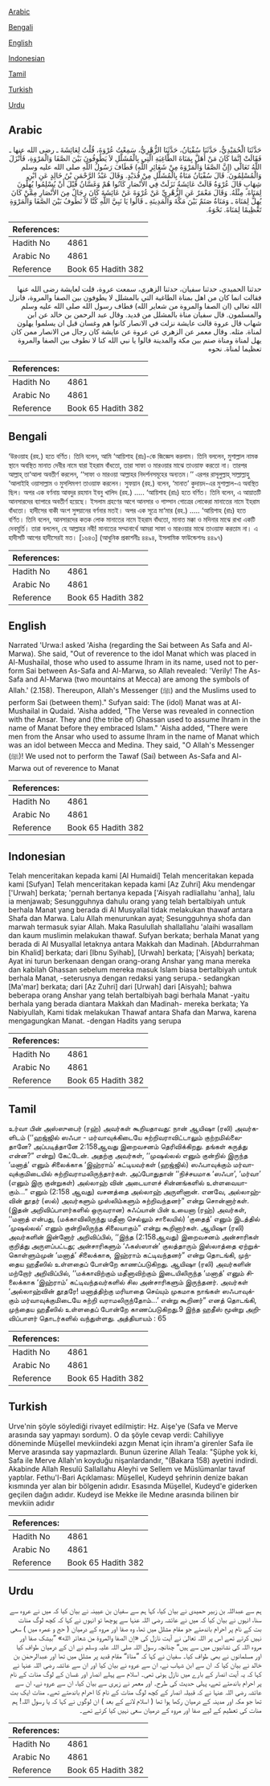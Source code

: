 [Arabic](#arabic)

[Bengali](#bengali)

[English](#english)

[Indonesian](#indonesian)

[Tamil](#tamil)

[Turkish](#turkish)

[Urdu](#urdu)

## Arabic


<div dir="rtl" lang="ar" style={{fontSize:'larger',backgroundColor:'#f8f9fa',padding:20}}>
حَدَّثَنَا الْحُمَيْدِيُّ، حَدَّثَنَا سُفْيَانُ، حَدَّثَنَا الزُّهْرِيُّ، سَمِعْتُ عُرْوَةَ، قُلْتُ لِعَائِشَةَ ـ رضى الله عنها ـ فَقَالَتْ إِنَّمَا كَانَ مَنْ أَهَلَّ بِمَنَاةَ الطَّاغِيَةِ الَّتِي بِالْمُشَلَّلِ لاَ يَطُوفُونَ بَيْنَ الصَّفَا وَالْمَرْوَةِ، فَأَنْزَلَ اللَّهُ تَعَالَى ‏(‏إِنَّ الصَّفَا وَالْمَرْوَةَ مِنْ شَعَائِرِ اللَّهِ‏)‏ فَطَافَ رَسُولُ اللَّهِ صلى الله عليه وسلم وَالْمُسْلِمُونَ‏.‏ قَالَ سُفْيَانُ مَنَاةُ بِالْمُشَلَّلِ مِنْ قُدَيْدٍ‏.‏ وَقَالَ عَبْدُ الرَّحْمَنِ بْنُ خَالِدٍ عَنِ ابْنِ شِهَابٍ قَالَ عُرْوَةُ قَالَتْ عَائِشَةُ نَزَلَتْ فِي الأَنْصَارِ كَانُوا هُمْ وَغَسَّانُ قَبْلَ أَنْ يُسْلِمُوا يُهِلُّونَ لِمَنَاةَ‏.‏ مِثْلَهُ‏.‏ وَقَالَ مَعْمَرٌ عَنِ الزُّهْرِيِّ عَنْ عُرْوَةَ عَنْ عَائِشَةَ كَانَ رِجَالٌ مِنَ الأَنْصَارِ مِمَّنْ كَانَ يُهِلُّ لِمَنَاةَ ـ وَمَنَاةُ صَنَمٌ بَيْنَ مَكَّةَ وَالْمَدِينَةِ ـ قَالُوا يَا نَبِيَّ اللَّهِ كُنَّا لاَ نَطُوفُ بَيْنَ الصَّفَا وَالْمَرْوَةِ تَعْظِيمًا لِمَنَاةَ‏.‏ نَحْوَهُ‏.‏
</div>
<div style={{backgroundColor:'#f8f9fa',padding:20, marginBottom: 10}}><table> <thead> <tr> <th>References:</th> <th></th> </tr> </thead> <tbody><tr><td>Hadith No</td><td>4861</td></tr><tr><td>Arabic No</td><td>4861</td></tr><tr><td>Reference</td><td>Book 65 Hadith 382</td></tr></tbody></table></div>


<div dir="rtl" lang="ar" style={{fontSize:'larger',backgroundColor:'#f8f9fa',padding:20}}>
حدثنا الحميدي، حدثنا سفيان، حدثنا الزهري، سمعت عروة، قلت لعايشة رضى الله عنها فقالت انما كان من اهل بمناة الطاغية التي بالمشلل لا يطوفون بين الصفا والمروة، فانزل الله تعالى (ان الصفا والمروة من شعاير الله) فطاف رسول الله صلى الله عليه وسلم والمسلمون. قال سفيان مناة بالمشلل من قديد. وقال عبد الرحمن بن خالد عن ابن شهاب قال عروة قالت عايشة نزلت في الانصار كانوا هم وغسان قبل ان يسلموا يهلون لمناة. مثله. وقال معمر عن الزهري عن عروة عن عايشة كان رجال من الانصار ممن كان يهل لمناة ومناة صنم بين مكة والمدينة قالوا يا نبي الله كنا لا نطوف بين الصفا والمروة تعظيما لمناة. نحوه
</div>
<div style={{backgroundColor:'#f8f9fa',padding:20, marginBottom: 10}}><table> <thead> <tr> <th>References:</th> <th></th> </tr> </thead> <tbody><tr><td>Hadith No</td><td>4861</td></tr><tr><td>Arabic No</td><td>4861</td></tr><tr><td>Reference</td><td>Book 65 Hadith 382</td></tr></tbody></table></div>

## Bengali


<div dir="ltr" lang="bn" style={{fontSize:'larger',backgroundColor:'#f8f9fa',padding:20}}>
‘উরওয়াহ (রহ.) হতে বর্ণিত। তিনি বলেন, আমি ‘আয়িশাহ (রাঃ)-কে জিজ্ঞেস করলাম। তিনি বললেন, মুশাল্লাল নামক স্থানে অবস্থিত মানাত দেবীর নামে যারা ইহরাম বাঁধতো, তারা সাফা ও মারওয়ার মাঝে তাওয়াফ করতো না। তারপর আল্লাহ্ তা‘আলা অবতীর্ণ করলেন, ‘‘সাফা ও মারওয়া আল্লাহর নিদর্শনসমূহের অন্যতম।’’ এরপর রাসূলুল্লাহ্ সাল্লাল্লাহু ‘আলাইহি ওয়াসাল্লাম ও মুসলিমগণ তাওয়াফ করলেন। সুফয়ান (রহ.) বলেন, ‘মানাত’ কুদায়দ-এর মুশাল্লাল-এ অবস্থিত ছিল। অপর এক বর্ণনায় আবদুর রহমান ইবনু খালিদ (রহ.) ..... ‘আয়িশাহ (রাঃ) হতে বর্ণিত। তিনি বলেন, এ আয়াতটি আনসারদের ব্যাপারে অবতীর্ণ হয়েছে। ইসলাম গ্রহণের আগে আনসার ও গাস্সান গোত্রের লোকেরা মানাতের নামে ইহরাম বাঁধতো। হাদীসের বাকী অংশ সুফ্য়ানের বর্ণনার মতই। অপর এক সূত্রে মা‘মার (রহ.) ..... ‘আয়িশাহ (রাঃ) হতে বর্ণিত। তিনি বলেন, আনসারদের কতক লোক মানাতের নামে ইহরাম বাঁধতো, মানাত মক্কা ও মদিনার মাঝে রাখা একটি দেবমূর্তি। তারা বললেন, হে আল্লাহর নবী! মানাতের সম্মানার্থে আমরা সাফা ও মারওয়ার মাঝে তাওয়াফ করতাম না। এ হাদীসটি আগের হাদীসেরই মত। [১৬৪৩] (আধুনিক প্রকাশনীঃ ৪৪৯৪, ইসলামিক ফাউন্ডেশনঃ ৪৪৯৭)
</div>
<div style={{backgroundColor:'#f8f9fa',padding:20, marginBottom: 10}}><table> <thead> <tr> <th>References:</th> <th></th> </tr> </thead> <tbody><tr><td>Hadith No</td><td>4861</td></tr><tr><td>Arabic No</td><td>4861</td></tr><tr><td>Reference</td><td>Book 65 Hadith 382</td></tr></tbody></table></div>

## English


<div dir="ltr" lang="en" style={{fontSize:'larger',backgroundColor:'#f8f9fa',padding:20}}>
Narrated 'Urwa:I asked 'Aisha (regarding the Sai between As Safa and Al-Marwa). She said, "Out of reverence to the idol Manat which was placed in Al-Mushailal, those who used to assume Ihram in its name, used not to perform Sai between As-Safa and Al-Marwa, so Allah revealed: 'Verily! The As-Safa and Al-Marwa (two mountains at Mecca) are among the symbols of Allah.' (2.158). Thereupon, Allah's Messenger (ﷺ) and the Muslims used to perform Sai (between them)." Sufyan said: The (idol) Manat was at Al-Mushailal in Qudaid. 'Aisha added, "The Verse was revealed in connection with the Ansar. They and (the tribe of) Ghassan used to assume lhram in the name of Manat before they embraced Islam." 'Aisha added, "There were men from the Ansar who used to assume lhram in the name of Manat which was an idol between Mecca and Medina. They said, "O Allah's Messenger (ﷺ)! We used not to perform the Tawaf (Sai) between As-Safa and Al-Marwa out of reverence to Manat
</div>
<div style={{backgroundColor:'#f8f9fa',padding:20, marginBottom: 10}}><table> <thead> <tr> <th>References:</th> <th></th> </tr> </thead> <tbody><tr><td>Hadith No</td><td>4861</td></tr><tr><td>Arabic No</td><td>4861</td></tr><tr><td>Reference</td><td>Book 65 Hadith 382</td></tr></tbody></table></div>

## Indonesian


<div dir="ltr" lang="id" style={{fontSize:'larger',backgroundColor:'#f8f9fa',padding:20}}>
Telah menceritakan kepada kami [Al Humaidi] Telah menceritakan kepada kami [Sufyan] Telah menceritakan kepada kami [Az Zuhri] Aku mendengar ['Urwah] berkata; 'pernah bertanya kepada ['Aisyah radliallahu 'anha], lalu ia menjawab; Sesungguhnya dahulu orang yang telah bertalbiyah untuk berhala Manat yang berada di Al Musyallal tidak melakukan thawaf antara Shafa dan Marwa. Lalu Allah menurunkan ayat; Sesungguhnya shofa dan marwah termasuk syiar Allah. Maka Rasulullah shallallahu 'alaihi wasallam dan kaum muslimin melakukan thawaf. Sufyan berkata; berhala Manat yang berada di Al Musyallal letaknya antara Makkah dan Madinah. [Abdurrahman bin Khalid] berkata; dari [Ibnu Syihab], [Urwah] berkata; ['Aisyah] berkata; Ayat ini turun berkenaan dengan orang-orang Anshar yang mana mereka dan kabilah Ghassan sebelum mereka masuk Islam biasa bertalbiyah untuk berhala Manat, -seterusnya dengan redaksi yang serupa.- sedangkan [Ma'mar] berkata; dari [Az Zuhri] dari [Urwah] dari [Aisyah]; bahwa beberapa orang Anshar yang telah bertalbiyah bagi berhala Manat -yaitu berhala yang berada diantara Makkah dan Madinah- mereka berkata; Ya Nabiyullah, Kami tidak melakukan Thawaf antara Shafa dan Marwa, karena mengagungkan Manat. -dengan Hadits yang serupa
</div>
<div style={{backgroundColor:'#f8f9fa',padding:20, marginBottom: 10}}><table> <thead> <tr> <th>References:</th> <th></th> </tr> </thead> <tbody><tr><td>Hadith No</td><td>4861</td></tr><tr><td>Arabic No</td><td>4861</td></tr><tr><td>Reference</td><td>Book 65 Hadith 382</td></tr></tbody></table></div>

## Tamil


<div dir="ltr" lang="ta" style={{fontSize:'larger',backgroundColor:'#f8f9fa',padding:20}}>
உர்வா பின் அஸ்ஸுபைர் (ரஹ்) அவர்கள் கூறியதாவது: நான் ஆயிஷா (ரலி) அவர்களிடம் (‘‘ஹஜ்ஜில் ஸஃபா - மர்வாவுக்கிடையே சுற்றிவராவிட்டாலும் குற்றமில்லைதானே? அப்படித்தானே 2:158ஆவது இறைவசனம் தெரிவிக்கிறது. தங்கள் கருத்து என்ன?” என்று) கேட்டேன். அதற்கு அவர்கள், ‘‘முஷல்லல் எனும் குன்றில் இருந்த ‘மனாத்’ எனும் சிலைக்காக ‘இஹ்ராம்’ கட்டியவர்கள் (ஹஜ்ஜில்) ஸஃபாவுக்கும் மர்வாவுக்குமிடையில் சுற்றிவராமலிருந்தார்கள். அப்போதுதான் ‘‘நிச்சயமாக ‘ஸஃபா’, ‘மர்வா’ (எனும் இரு குன்றுகள்) அல்லாஹ் வின் அடையாளச் சின்னங்களில் உள்ளவையாகும்...” எனும் (2:158 ஆவது) வசனத்தை அல்லாஹ் அருளினான். எனவே, அல்லாஹ்வின் தூதர் (ஸல்) அவர்களும் முஸ்லிம்களும் சுற்றிவந்தனர்” என்று சொன்னார்கள். (இதன் அறிவிப்பாளர்களில் ஒருவரான) சுஃப்யான் பின் உயைனா (ரஹ்) அவர்கள், ‘‘மனாத் என்பது, (மக்காவிலிருந்து மதீனா செல்லும் சாலையில்) ‘குதைத்’ எனும் இடத்தில் ‘முஷல்லல்’ எனும் குன்றிலிருந்த சிலையாகும்” என்று கூறினார்கள். ஆயிஷா (ரலி) அவர்களின் இன்னோர் அறிவிப்பில், ‘‘இந்த (2:158ஆவது) இறைவசனம் அன்சாரிகள் குறித்து அருளப்பட்டது; அன்சாரிகளும் ‘ஃகஸ்ஸான்’ குலத்தாரும் இஸ்லாத்தை ஏற்றுக்கொள்ளும்முன் ‘மனாத்’ சிலைக்காக, இஹ்ராம் கட்டிவந்தனர்” என்று தொடங்கி, முந்தைய ஹதீஸில் உள்ளதைப் போன்றே காணப்படுகிறது. ஆயிஷா (ரலி) அவர்களின் மற்றோர் அறிவிப்பில், ‘‘மக்காவிற்கும் மதீனாவிற்கும் இடையிலிருந்த ‘மனாத்’ எனும் சிலைக்காக ‘இஹ்ராம்’ கட்டிவந்தவர்களில் சில அன்சாரிகளும் இருந்தனர். அவர்கள் ‘அல்லாஹ்வின் தூதரே! மனாத்திற்கு மரியாதை செய்யும் முகமாக நாங்கள் ஸஃபாவுக்கும் மர்வாவுக்குமிடையே சுற்றி வராமலிருந்தோம்...’ என்று கூறினர்” எனத் தொடங்கி, முந்தைய ஹதீஸில் உள்ளதைப் போன்றே காணப்படுகிறது.9 இந்த ஹதீஸ் மூன்று அறிவிப்பாளர் தொடர்களில் வந்துள்ளது. அத்தியாயம் : 65
</div>
<div style={{backgroundColor:'#f8f9fa',padding:20, marginBottom: 10}}><table> <thead> <tr> <th>References:</th> <th></th> </tr> </thead> <tbody><tr><td>Hadith No</td><td>4861</td></tr><tr><td>Arabic No</td><td>4861</td></tr><tr><td>Reference</td><td>Book 65 Hadith 382</td></tr></tbody></table></div>

## Turkish


<div dir="ltr" lang="tr" style={{fontSize:'larger',backgroundColor:'#f8f9fa',padding:20}}>
Urve'nin şöyle söylediği rivayet edilmiştir: Hz. Aişe'ye (Safa ve Merve arasında say yapmayı sordum). O da şöyle cevap verdi: Cahiliyye döneminde Müşellel mevkiindeki azgın Menat için ihram'a girenler Safa ile Merve arasında say yapmazlardı. Bunun üzerine Allah Teala: "Şüphe yok ki, Safa ile Merve Allah'ın koyduğu nişanlardandır, "(Bakara 158) ayetini indirdi. Akabinde Allah Resulü Sallallahu Aleyhi ve Sellem ve Müslümanlar tavaf yaptılar. Fethu'l-Bari Açıklaması: Müşellel, Kudeyd şehrinin denize bakan kısmında yer alan bir bölgenin adıdır. Esasında Müşellel, Kudeyd'e giderken geçilen dağın adıdır. Kudeyd ise Mekke ile Medıne arasında bilinen bir mevkiin adıdır
</div>
<div style={{backgroundColor:'#f8f9fa',padding:20, marginBottom: 10}}><table> <thead> <tr> <th>References:</th> <th></th> </tr> </thead> <tbody><tr><td>Hadith No</td><td>4861</td></tr><tr><td>Arabic No</td><td>4861</td></tr><tr><td>Reference</td><td>Book 65 Hadith 382</td></tr></tbody></table></div>

## Urdu


<div dir="rtl" lang="ur" style={{fontSize:'larger',backgroundColor:'#f8f9fa',padding:20}}>
ہم سے عبداللہ بن زبیر حمیدی نے بیان کیا، کہا ہم سے سفیان بن عیینہ نے بیان کیا کہ میں نے عروہ سے سنا، انہوں نے بیان کیا کہ میں نے عائشہ رضی اللہ عنہا سے پوچھا تو انہوں نے کہا کہ کچھ لوگ منات بت کے نام پر احرام باندھتے جو مقام مشلل میں تھا، وہ صفا اور مروہ کے درمیان ( حج و عمرہ میں ) سعی نہیں کرتے تھے اس پر اللہ تعالیٰ نے آیت نازل کی «إن الصفا والمروة من شعائر الله‏» ”بیشک صفا اور مروہ اللہ کی نشانیوں میں سے ہیں“ چنانچہ رسول اللہ صلی اللہ علیہ وسلم نے ان کے درمیان طواف کیا اور مسلمانوں نے بھی طواف کیا۔ سفیان نے کہا کہ ”مناۃ“ مقام قدید پر مشلل میں تھا اور عبدالرحمٰن بن خالد نے بیان کیا کہ ان سے ابن شہاب نے، ان سے عروہ نے بیان کیا اور ان سے عائشہ رضی اللہ عنہا نے کہا کہ یہ آیت انصار کے بارے میں نازل ہوئی تھی۔ اسلام سے پہلے انصار اور غسان کے لوگ منات کے نام پر احرام باندھتے تھے، پہلی حدیث کی طرح۔ اور معمر نے زہری سے بیان کیا، ان سے عروہ نے، ان سے عائشہ رضی اللہ عنہا نے کہ قبیلہ انصار کے کچھ لوگ منات کے نام کا احرام باندھتے تھے۔ منات ایک بت تھا جو مکہ اور مدینہ کے درمیان رکھا ہوا تھا ( اسلام لانے کے بعد ) ان لوگوں نے کہا کہ یا رسول اللہ! ہم منات کی تعظیم کے لیے صفا اور مروہ کے درمیان سعی نہیں کیا کرتے تھے۔
</div>
<div style={{backgroundColor:'#f8f9fa',padding:20, marginBottom: 10}}><table> <thead> <tr> <th>References:</th> <th></th> </tr> </thead> <tbody><tr><td>Hadith No</td><td>4861</td></tr><tr><td>Arabic No</td><td>4861</td></tr><tr><td>Reference</td><td>Book 65 Hadith 382</td></tr></tbody></table></div>